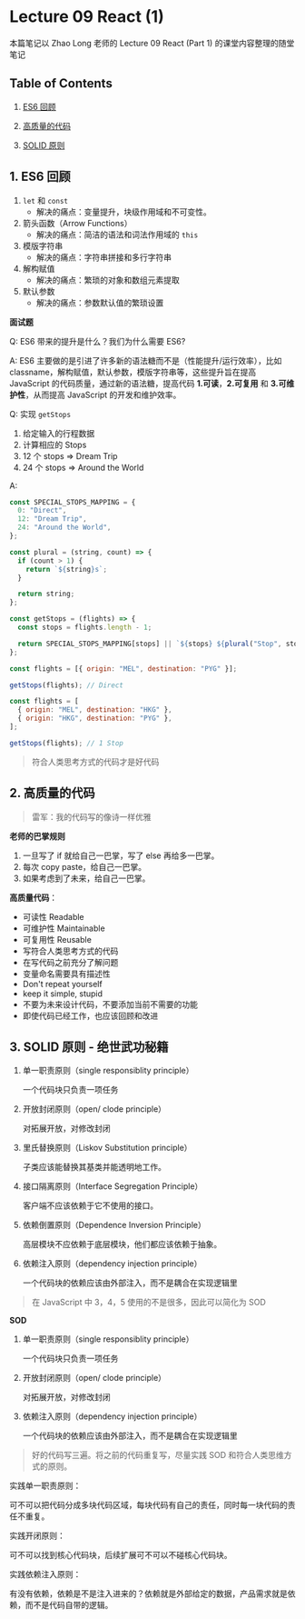 # Lecture 09 React (1)

本篇笔记以 Zhao Long 老师的 Lecture 09 React (Part 1) 的课堂内容整理的随堂笔记

## Table of Contents

1. [ES6 回顾](#1-es6-回顾)

2. [高质量的代码](#2-高质量的代码)

3. [SOLID 原则](#3-solid-原则---绝世武功秘籍)

## 1. ES6 回顾

1. `let` 和 `const`
   - 解决的痛点：变量提升，块级作用域和不可变性。
2. 箭头函数（Arrow Functions）
   - 解决的痛点：简洁的语法和词法作用域的 `this`
3. 模版字符串
   - 解决的痛点：字符串拼接和多行字符串
4. 解构赋值
   - 解决的痛点：繁琐的对象和数组元素提取
5. 默认参数
   - 解决的痛点：参数默认值的繁琐设置

**面试题**

Q: ES6 带来的提升是什么？我们为什么需要 ES6?

A: ES6 主要做的是引进了许多新的语法糖而不是（性能提升/运行效率），比如 classname，解构赋值，默认参数，模版字符串等，这些提升旨在提高 JavaScript 的代码质量，通过新的语法糖，提高代码 **1.可读**，**2.可复用** 和 **3.可维护性**，从而提高 JavaScript 的开发和维护效率。

Q: 实现 `getStops`

1. 给定输入的行程数据
2. 计算相应的 Stops
3. 12 个 stops => Dream Trip
4. 24 个 stops => Around the World

A:

```js
const SPECIAL_STOPS_MAPPING = {
  0: "Direct",
  12: "Dream Trip",
  24: "Around the World",
};

const plural = (string, count) => {
  if (count > 1) {
    return `${string}s`;
  }

  return string;
};

const getStops = (flights) => {
  const stops = flights.length - 1;

  return SPECIAL_STOPS_MAPPING[stops] || `${stops} ${plural("Stop", stops)}`;
};

const flights = [{ origin: "MEL", destination: "PYG" }];

getStops(flights); // Direct

const flights = [
  { origin: "MEL", destination: "HKG" },
  { origin: "HKG", destination: "PYG" },
];

getStops(flights); // 1 Stop
```

> 符合人类思考方式的代码才是好代码

## 2. 高质量的代码

> 雷军：我的代码写的像诗一样优雅

**老师的巴掌规则**

1. 一旦写了 if 就给自己一巴掌，写了 else 再给多一巴掌。
2. 每次 copy paste，给自己一巴掌。
3. 如果考虑到了未来，给自己一巴掌。

**高质量代码**：

- 可读性 Readable
- 可维护性 Maintainable
- 可复用性 Reusable
- 写符合人类思考方式的代码
- 在写代码之前充分了解问题
- 变量命名需要具有描述性
- Don't repeat yourself
- keep it simple, stupid
- 不要为未来设计代码，不要添加当前不需要的功能
- 即使代码已经工作，也应该回顾和改进

## 3. SOLID 原则 - 绝世武功秘籍

1. 单一职责原则（single responsiblity principle）

   一个代码块只负责一项任务

2. 开放封闭原则（open/ clode principle）

   对拓展开放，对修改封闭

3. 里氏替换原则（Liskov Substitution principle）

   子类应该能替换其基类并能透明地工作。

4. 接口隔离原则（Interface Segregation Principle）

   客户端不应该依赖于它不使用的接口。

5. 依赖倒置原则（Dependence Inversion Principle）

   高层模块不应依赖于底层模块，他们都应该依赖于抽象。

6. 依赖注入原则（dependency injection principle）

   一个代码块的依赖应该由外部注入，而不是耦合在实现逻辑里

> 在 JavaScript 中 3，4，5 使用的不是很多，因此可以简化为 SOD

**SOD**

1. 单一职责原则（single responsiblity principle）

   一个代码块只负责一项任务

2. 开放封闭原则（open/ clode principle）

   对拓展开放，对修改封闭

3. 依赖注入原则（dependency injection principle）

   一个代码块的依赖应该由外部注入，而不是耦合在实现逻辑里

> 好的代码写三遍。将之前的代码重复写，尽量实践 SOD 和符合人类思维方式的原则。

实践单一职责原则：

可不可以把代码分成多块代码区域，每块代码有自己的责任，同时每一块代码的责任不重复。

实践开闭原则：

可不可以找到核心代码块，后续扩展可不可以不碰核心代码块。

实践依赖注入原则：

有没有依赖，依赖是不是注入进来的？依赖就是外部给定的数据，产品需求就是依赖，而不是代码自带的逻辑。
